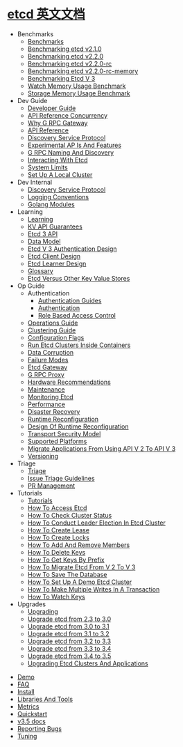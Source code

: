 # [etcd 英文文档](https://github.com/etcd-io/website)

- Benchmarks
  * [Benchmarks](benchmarks/_index.md)
  * [Benchmarking etcd v2.1.0](benchmarks/etcd-2-1-0-alpha-benchmarks.md)
  * [Benchmarking etcd v2.2.0](benchmarks/etcd-2-2-0-benchmarks.md)
  * [Benchmarking etcd v2.2.0-rc](benchmarks/etcd-2-2-0-rc-benchmarks.md)
  * [Benchmarking etcd v2.2.0-rc-memory](benchmarks/etcd-2-2-0-rc-memory-benchmarks.md)
  * [Benchmarking Etcd V 3](benchmarks/etcd-3-demo-benchmarks.md)
  * [Watch Memory Usage Benchmark](benchmarks/etcd-3-watch-memory-benchmark.md)
  * [Storage Memory Usage Benchmark](benchmarks/etcd-storage-memory-benchmark.md)
- Dev Guide
  * [Developer Guide](dev-guide/_index.md)
  * [API Reference Concurrency](dev-guide/api_concurrency_reference_v3.md)
  * [Why G RPC Gateway](dev-guide/api_grpc_gateway.md)
  * [API Reference](dev-guide/api_reference_v3.md)
  * [Discovery Service Protocol](dev-guide/discovery_protocol.md)
  * [Experimental AP Is And Features](dev-guide/experimental_apis.md)
  * [G RPC Naming And Discovery](dev-guide/grpc_naming.md)
  * [Interacting With Etcd](dev-guide/interacting_v3.md)
  * [System Limits](dev-guide/limit.md)
  * [Set Up A Local Cluster](dev-guide/local_cluster.md)
- Dev Internal
  * [Discovery Service Protocol](dev-internal/discovery_protocol.md)
  * [Logging Conventions](dev-internal/logging.md)
  * [Golang Modules](dev-internal/modules.md)
- Learning
  * [Learning](learning/_index.md)
  * [KV API Guarantees](learning/api_guarantees.md)
  * [Etcd 3 API](learning/api.md)
  * [Data Model](learning/data_model.md)
  * [Etcd V 3 Authentication Design](learning/design-auth-v3.md)
  * [Etcd Client Design](learning/design-client.md)
  * [Etcd Learner Design](learning/design-learner.md)
  * [Glossary](learning/glossary.md)
  * [Etcd Versus Other Key Value Stores](learning/why.md)
- Op Guide
  - Authentication
    * [Authentication Guides](op-guide/authentication/_index.md)
    * [Authentication](op-guide/authentication/authentication.md)
    * [Role Based Access Control](op-guide/authentication/rbac.md)
  * [Operations Guide](op-guide/_index.md)
  * [Clustering Guide](op-guide/clustering.md)
  * [Configuration Flags](op-guide/configuration.md)
  * [Run Etcd Clusters Inside Containers](op-guide/container.md)
  * [Data Corruption](op-guide/data_corruption.md)
  * [Failure Modes](op-guide/failures.md)
  * [Etcd Gateway](op-guide/gateway.md)
  * [G RPC Proxy](op-guide/grpc_proxy.md)
  * [Hardware Recommendations](op-guide/hardware.md)
  * [Maintenance](op-guide/maintenance.md)
  * [Monitoring Etcd](op-guide/monitoring.md)
  * [Performance](op-guide/performance.md)
  * [Disaster Recovery](op-guide/recovery.md)
  * [Runtime Reconfiguration](op-guide/runtime-configuration.md)
  * [Design Of Runtime Reconfiguration](op-guide/runtime-reconf-design.md)
  * [Transport Security Model](op-guide/security.md)
  * [Supported Platforms](op-guide/supported-platform.md)
  * [Migrate Applications From Using API V 2 To API V 3](op-guide/v2-migration.md)
  * [Versioning](op-guide/versioning.md)
- Triage
  * [Triage](triage/_index.md)
  * [Issue Triage Guidelines](triage/issues.md)
  * [PR Management](triage/PRs.md)
- Tutorials
  * [Tutorials](tutorials/_index.md)
  * [How To Access Etcd](tutorials/how-to-access-etcd.md)
  * [How To Check Cluster Status](tutorials/how-to-check-cluster-status.md)
  * [How To Conduct Leader Election In Etcd Cluster](tutorials/how-to-conduct-elections.md)
  * [How To Create Lease](tutorials/how-to-create-lease.md)
  * [How To Create Locks](tutorials/how-to-create-locks.md)
  * [How To Add And Remove Members](tutorials/how-to-deal-with-membership.md)
  * [How To Delete Keys](tutorials/how-to-delete-keys.md)
  * [How To Get Keys By Prefix](tutorials/how-to-get-key-by-prefix.md)
  * [How To Migrate Etcd From V 2 To V 3](tutorials/how-to-migrate.md)
  * [How To Save The Database](tutorials/how-to-save-database.md)
  * [How To Set Up A Demo Etcd Cluster](tutorials/how-to-setup-cluster.md)
  * [How To Make Multiple Writes In A Transaction](tutorials/how-to-transactional-write.md)
  * [How To Watch Keys](tutorials/how-to-watch-keys.md)
- Upgrades
  * [Upgrading](upgrades/_index.md)
  * [Upgrade etcd from 2.3 to 3.0](upgrades/upgrade_3_0.md)
  * [Upgrade etcd from 3.0 to 3.1](upgrades/upgrade_3_1.md)
  * [Upgrade etcd from 3.1 to 3.2](upgrades/upgrade_3_2.md)
  * [Upgrade etcd from 3.2 to 3.3](upgrades/upgrade_3_3.md)
  * [Upgrade etcd from 3.3 to 3.4](upgrades/upgrade_3_4.md)
  * [Upgrade etcd from 3.4 to 3.5](upgrades/upgrade_3_5.md)
  * [Upgrading Etcd Clusters And Applications](upgrades/upgrading-etcd.md)
* [Demo](demo.md)
* [FAQ](faq.md)
* [Install](install.md)
* [Libraries And Tools](integrations.md)
* [Metrics](metrics.md)
* [Quickstart](quickstart.md)
* [v3.5 docs](README.md)
* [Reporting Bugs](reporting_bugs.md)
* [Tuning](tuning.md)

